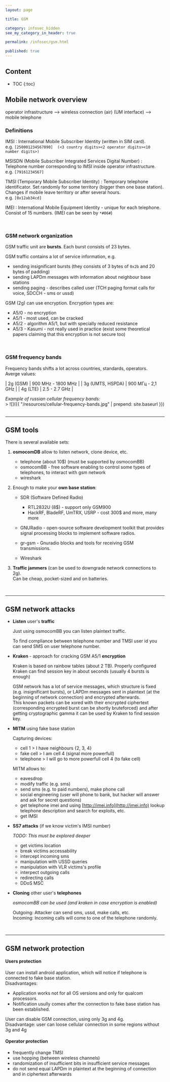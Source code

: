```yaml
---
layout: page

title: GSM

category: infosec_hidden
see_my_category_in_header: true

permalink: /infosec/gsm.html

published: true
---
```


<article class="markdown-body" markdown="1">

## Content

* TOC
{:toc}

## Mobile network overview

operator infrastructure --> wireless connection (air) (UM interface) --> mobile telephone

### Definitions

IMSI
: International Mobile Subscriber Identity (written in SIM card). <br>
e.g. `[250001234567890]  (<3 country digits><2 operator digits><10 number digits>)`

MSISDN (Mobile Subscriber Integrated Services Digital Number)
: Telephone number corresponding to IMSI inside operator infrastructure. <br>
e.g. `[79161234567]`

TMSI (Temporary Mobile Subscriber Identity)
: Temporary telephone identificator. Set randomly for some territory (bigger then one base station). <br>
Changes if mobile leave territory or after several hours. <br>
e.g. `[0x12ab34cd]`

IMEI
: International Mobile Equipment Identity - unique for each telephone. <br>
Consist of 15 numbers. (IMEI can be seen by `*#06#`)

<br>

### GSM network organization

GSM traffic unit are **bursts**. Each burst consists of 23 bytes.

GSM traffic contains a lot of service information, e.g.

- sending insignificant bursts (they consists of 3 bytes of `0x2b` and 20 bytes of padding)
- sending LAPDm messages with information about neighbour base stations
- sending paging - describes called user (TCH paging format calls for voice, SDCCH - sms or ussd)

GSM (2g) can use encryption. Encryption types are:

- A5/0 - no encryption
- A5/1 - most used, can be cracked
- A5/2 - algorithm A5/1, but with specially reduced resistance
- A5/3 - Kasumi - not really used in practice (exist some theoretical papers claiming that this encryption is not secure too)

<br>

### GSM frequency bands

Frequency bands shifts a lot across countries, standards, operators. <br>
Averge values:

| 2g (GSM) | 900 MHz - 1800 MHz |
| 3g (UMTS, HSPDA) | 900 МГц - 2,1 GHz |
| 4g (LTE) | 2.5 - 2.7 GHz |

<div class="spoiler"><div class="spoiler-title">
    <i>Example of russian cellular frequency bands:</i>
</div><div class="spoiler-text" markdown="1">
> ![]({{ "/resources/cellular-frequency-bands.jpg" | prepend: site.baseurl }})
</div>
</div>

<br>

---

## GSM tools

There is several available sets:

1. **osmocomDB** allow to listen network, clone device, etc.

    - telephone (about 10$) (must be supported by osmocomBB)
    - osmocomBB - free software enabling to control some types of telephones, to interact with gsm network
    - wireshark


1. Enough to make your **own base station**:

    - SDR (Software Defined Radio)

        - RTL2832U (8$) - support only GSM900
        - HackRF, BladeRF, UmTRX, USRP - cost 300$ and more, many more

    - GNURadio - open-source software development toolkit that provides signal processing blocks to implement software radios.
    - gr-gsm - Gnuradio blocks and tools for receiving GSM transmissions.
    - Wireshark


1. **Traffic jammers** (can be used to downgrade network connections to 2g). <br>
    Can be cheap, pocket-sized and on batteries.

<br>

---

## GSM network attacks

- **Listen** user's **traffic**

    Just using osmocomBB you can listen plaintext traffic.

    To find compliance between telephone number and TMSI user id you can send SMS on user telephone number.

- **Kraken** - approach for cracking GSM A5/1 **encryption**

    Kraken is based on rainbow tables (about 2 TB). Properly configured Kraken can find session key in about seconds (usually 4 bursts is enough)

    GSM network has a lot of service messages, which structure is fixed (e.g. insignificant bursts), or LAPDm messages sent in plaintext (at the beginning of network connection) and encrypted afterwards. <br>
    This known packets can be xored with their encrypted ciphertext (corresponding encrypted burst can be shortly bruteforced) and after getting cryptographic gamma it can be used by Kraken to find session key.

- **MITM** using fake base station

    Capturing devices:

    - cell 1 > I have neighbours {2, 3, 4}
    - fake cell > I am cell 4 (signal more powerfull)
    - telephone > I will go to more powerfull cell 4 (to fake cell)

    MITM allows to:

    - eavesdrop
    - modify traffic (e.g. sms)
    - send sms (e.g. to paid numbers), make phone call
    - social engineering (user will phone to bank, but hacker will answer and ask for secret questions)
    - get telephone imei and using [http://imei.info](http://imei.info) lookup telephone description and search for exploits, etc.
    - get IMSI

- **SS7 attacks** (if we know victim's IMSI number)

    *TODO: This must be explored deeper*

    - get victims location
    - break victims accessability
    - intercept incoming sms
    - manipulation with USSD queries
    - manipulation with VLR victims's profile
    - interpect outgoing calls
    - redirecting calls
    - DDoS MSC

- **Cloning** other user's **telephones**

    *osmocomBB can be used (and kraken in case encryption is enabled)* <br>

    Outgoing: Attacker can send sms, ussd, make calls, etc. <br>
    Incoming: Incoming calls will come to one of the telephone randomly.

<br>

---

## GSM network protection

#### Users protection

User can install android application, which will notice if telephone is connected to fake base station. <br>
Disadvantages:

- Application works not for all OS versions and only for qualcom processors.
- Notification usully comes after the connection to fake base station has been established.

User can disable GSM connection, using only 3g and 4g. <br>
Disadvantage: user can loose cellular connection in some regions without 3g and 4g

#### Operator protection

- frequently change TMSI
- use hopping (between wireless channels)
- randomization of insufficient bits in insufficient service messages
- do not send equal LAPDm in plaintext at the beginning of connection and in ciphertext afterwards

</article>
